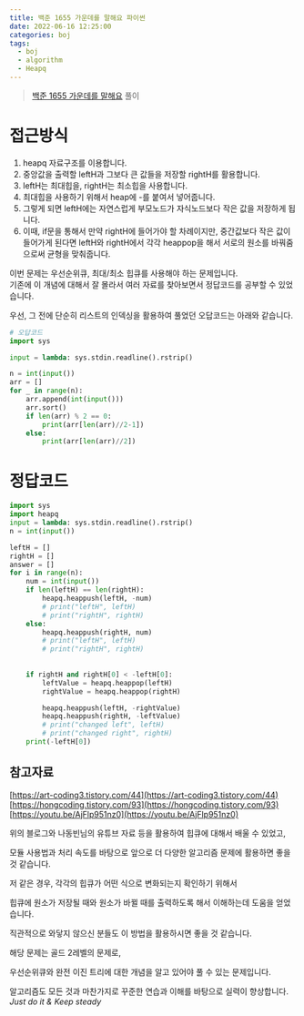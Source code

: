 ```yaml
---
title: 백준 1655 가운데를 말해요 파이썬
date: 2022-06-16 12:25:00
categories: boj
tags:
  - boj
  - algorithm
  - Heapq
---
```



> [백준 1655 가운데를 말해요](https://www.acmicpc.net/problem/1655) 풀이

# 접근방식
1. heapq 자료구조를 이용합니다.
2. 중앙값을 출력할 leftH과 그보다 큰 값들을 저장할 rightH를 활용합니다.
3. leftH는 최대힙을, rightH는 최소힙을 사용합니다.
4. 최대힙을 사용하기 위해서 heap에 -를 붙여서 넣어줍니다.
5. 그렇게 되면 leftH에는 자연스럽게 부모노드가 자식노드보다 작은 값을 저장하게 됩니다.
6. 이때, if문을 통해서 만약 rightH에 들어가야 할 차례이지만, 중간값보다 작은 값이   
들어가게 된다면 leftH와 rightH에서 각각 heappop을 해서 서로의 원소를 바꿔줌으로써 균형을 맞춰줍니다.

이번 문제는 우선순위큐, 최대/최소 힙큐를 사용해야 하는 문제입니다.    
기존에 이 개념에 대해서 잘 몰라서 여러 자료를 찾아보면서 정답코드를 공부할 수 있었습니다.

우선, 그 전에 단순히 리스트의 인덱싱을 활용하여 풀었던 오답코드는 아래와 같습니다.

~~~python
# 오답코드
import sys

input = lambda: sys.stdin.readline().rstrip()

n = int(input())
arr = []
for _ in range(n):
    arr.append(int(input()))
    arr.sort()
    if len(arr) % 2 == 0:
        print(arr[len(arr)//2-1])
    else:
        print(arr[len(arr)//2])
~~~

# 정답코드

~~~python
import sys
import heapq
input = lambda: sys.stdin.readline().rstrip()
n = int(input())

leftH = []
rightH = []
answer = []
for i in range(n):
    num = int(input())
    if len(leftH) == len(rightH):
        heapq.heappush(leftH, -num)
        # print("leftH", leftH)
        # print("rightH", rightH)
    else:
        heapq.heappush(rightH, num)
        # print("leftH", leftH)
        # print("rightH", rightH)
    
    
    if rightH and rightH[0] < -leftH[0]:
        leftValue = heapq.heappop(leftH)
        rightValue = heapq.heappop(rightH)

        heapq.heappush(leftH, -rightValue)
        heapq.heappush(rightH, -leftValue)
        # print("changed left", leftH)
        # print("changed right", rightH)
    print(-leftH[0])
~~~

## 참고자료
[https://art-coding3.tistory.com/44](https://art-coding3.tistory.com/44)    
[https://hongcoding.tistory.com/93](https://hongcoding.tistory.com/93)   
[https://youtu.be/AjFlp951nz0](https://youtu.be/AjFlp951nz0)   

위의 블로그와 나동빈님의 유튜브 자료 등을 활용하여 힙큐에 대해서 배울 수 있었고,

모듈 사용법과 처리 속도를 바탕으로 앞으로 더 다양한 알고리즘 문제에 활용하면 좋을 것 같습니다.

저 같은 경우, 각각의 힙큐가 어떤 식으로 변화되는지 확인하기 위해서 

힙큐에 원소가 저장될 때와 원소가 바뀔 때를 출력하도록 해서 이해하는데 도움을 얻었습니다.

직관적으로 와닿지 않으신 분들도 이 방법을 활용하시면 좋을 것 같습니다.

해당 문제는 골드 2레벨의 문제로, 

우선순위큐와 완전 이진 트리에 대한 개념을 알고 있어야 풀 수 있는 문제입니다.

알고리즘도 모든 것과 마찬가지로 꾸준한 연습과 이해를 바탕으로 실력이 향상합니다.    
*Just do it & Keep steady*

